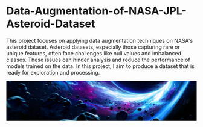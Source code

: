 # Data-Augmentation-of-NASA-JPL-Asteroid-Dataset

This project focuses on applying data augmentation techniques on NASA's asteroid dataset. Asteroid datasets, especially those capturing rare or unique features, often face challenges like null values and imbalanced classes. These issues can hinder analysis and reduce the performance of models trained on the data. In this project, I aim to produce a dataset that is ready for exploration and processing.

<p align="center">
  <img src="dataset-cover.jpg" />
</p>
